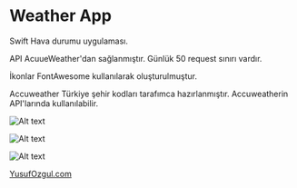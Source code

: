 # Weather App

Swift Hava durumu uygulaması.

API AcuueWeather'dan sağlanmıştır. Günlük 50 request sınırı vardır.


İkonlar FontAwesome kullanılarak oluşturulmuştur.

Accuweather Türkiye şehir kodları tarafımca hazırlanmıştır. Accuweatherin API'larında kullanılabilir.

![Alt text](https://github.com/yusufozgul/weatherApp/raw/master/SS/SS1.png)



![Alt text](https://github.com/yusufozgul/weatherApp/raw/master/SS/SS2.png)

![Alt text](https://github.com/yusufozgul/weatherApp/raw/master/SS/SS3.png)

[YusufOzgul.com](https://yusufozgul.com/)
